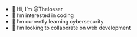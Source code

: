 - 👋 Hi, I’m @Thelosser
- 👀 I’m interested in coding
- 🌱 I’m currently learning cybersecurity
- 💞️ I’m looking to collaborate on web development

<!---
Thelosser/Thelosser is a ✨ special ✨ repository because its `README.md` (this file) appears on your GitHub profile.
You can click the Preview link to take a look at your changes.
--->
